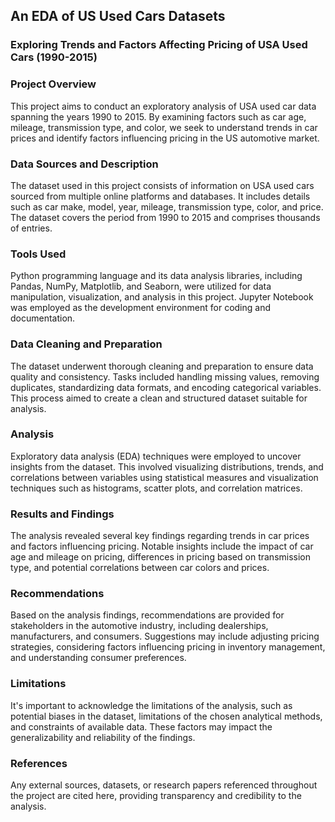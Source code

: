 ## An EDA of US Used Cars Datasets
### Exploring Trends and Factors Affecting Pricing of USA Used Cars (1990-2015)
### **Project Overview** 
This project aims to conduct an exploratory analysis of USA used car data spanning the years 1990 to 2015. By examining factors such as car age, mileage, transmission type, and color, we seek to understand trends in car prices and identify factors influencing pricing in the US automotive market.

### **Data Sources and Description**
The dataset used in this project consists of information on USA used cars sourced from multiple online platforms and databases. It includes details such as car make, model, year, mileage, transmission type, color, and price. The dataset covers the period from 1990 to 2015 and comprises thousands of entries.

### **Tools Used**
Python programming language and its data analysis libraries, including Pandas, NumPy, Matplotlib, and Seaborn, were utilized for data manipulation, visualization, and analysis in this project. Jupyter Notebook was employed as the development environment for coding and documentation.

### **Data Cleaning and Preparation**
The dataset underwent thorough cleaning and preparation to ensure data quality and consistency. Tasks included handling missing values, removing duplicates, standardizing data formats, and encoding categorical variables. This process aimed to create a clean and structured dataset suitable for analysis.

### **Analysis**
Exploratory data analysis (EDA) techniques were employed to uncover insights from the dataset. This involved visualizing distributions, trends, and correlations between variables using statistical measures and visualization techniques such as histograms, scatter plots, and correlation matrices.

### **Results and Finding**s
The analysis revealed several key findings regarding trends in car prices and factors influencing pricing. Notable insights include the impact of car age and mileage on pricing, differences in pricing based on transmission type, and potential correlations between car colors and prices.

### **Recommendations**
Based on the analysis findings, recommendations are provided for stakeholders in the automotive industry, including dealerships, manufacturers, and consumers. Suggestions may include adjusting pricing strategies, considering factors influencing pricing in inventory management, and understanding consumer preferences.

### **Limitations**
It's important to acknowledge the limitations of the analysis, such as potential biases in the dataset, limitations of the chosen analytical methods, and constraints of available data. These factors may impact the generalizability and reliability of the findings.

### References
Any external sources, datasets, or research papers referenced throughout the project are cited here, providing transparency and credibility to the analysis.


















